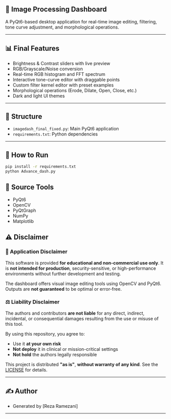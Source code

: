 ## 🧠 Image Processing Dashboard

A PyQt6-based desktop application for real-time image editing, filtering, tone curve adjustment, and morphological operations.

---

## 📊 Final Features
- Brightness & Contrast sliders with live preview
- RGB/Grayscale/Noise conversion
- Real-time RGB histogram and FFT spectrum
- Interactive tone-curve editor with draggable points
- Custom filter kernel editor with preset examples
- Morphological operations (Erode, Dilate, Open, Close, etc.)
- Dark and light UI themes

---

## 📁 Structure
- `imagedash_final_fixed.py`: Main PyQt6 application
- `requirements.txt`: Python dependencies


---

## 🧪 How to Run

```bash
pip install -r requirements.txt
python Advance_dash.py
```


## 📄 Source Tools

- PyQt6  
- OpenCV  
- PyQtGraph  
- NumPy  
- Matplotlib  


## ⚠️ Disclaimer

### 📌 Application Disclaimer

This software is provided **for educational and non-commercial use only**. It is **not intended for production**, security-sensitive, or high-performance environments without further development and testing.

The dashboard offers visual image editing tools using OpenCV and PyQt6. Outputs are **not guaranteed** to be optimal or error-free.



### ⚖️ Liability Disclaimer

The authors and contributors **are not liable** for any direct, indirect, incidental, or consequential damages resulting from the use or misuse of this tool.

By using this repository, you agree to:

- Use it **at your own risk**  
- **Not deploy** it in clinical or mission-critical settings  
- **Not hold** the authors legally responsible  

This project is distributed **"as is"**, **without warranty of any kind**. See the [LICENSE](./LICENSE) for details.

---

## ✍️ Author

- Generated by [Reza Ramezani]

---

